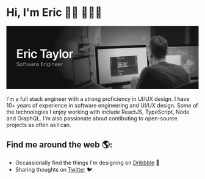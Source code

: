 # Hi, I'm Eric 👋🏻 👨🏻‍💻

<!--
**erictaylor/erictaylor** is a ✨ _special_ ✨ repository because its `README.md` (this file) appears on your GitHub profile.

Here are some ideas to get you started:

- 🔭 I’m currently working on ...
- 🌱 I’m currently learning ...
- 👯 I’m looking to collaborate on ...
- 🤔 I’m looking for help with ...
- 💬 Ask me about ...
- 📫 How to reach me: ...
- 😄 Pronouns: ...
- ⚡ Fun fact: ...
-->
<img src="https://raw.githubusercontent.com/erictaylor/erictaylor/master/gh-header-image.png" alt="Banner that says Eric Taylor - software engineer alongside a image of Eric">

I'm a full stack engineer with a strong proficiency in UI/UX design. I have 10+ years of experience in software engineering and UI/UX design. Some of the technologies I enjoy working with include ReactJS, TypeScript, Node and GraphQL. I'm also passionate about contibuting to open-source projects as often as I can.

## Find me around the web 🌎:

- Occassionally find the things I'm designing on [Dribbble](https://dribbble.com/erictaylor) 🏀
- Sharing thoughts on [Twitter](https://twitter.com/erictaylor) 🐦
